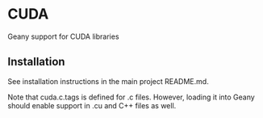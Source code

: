 CUDA
====

Geany support for CUDA libraries


Installation
------------

See installation instructions in the main project README.md.

Note that cuda.c.tags is defined for .c files. However, loading it into Geany 
should enable support in .cu and C++ files as well.
